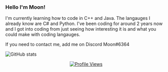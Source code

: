 ### Hello I'm Moon!

I'm currently learning how to code in C++ and Java. The langauges I already know are C# and Python. I've been coding for around 2 years now and I got into coding from just seeing how interesting it is and what you could make with coding langauges.

If you need to contact me, add me on Discord Moon#6364

![GitHub stats](https://github-readme-stats.vercel.app/api?username=moonpvp-dev&theme=dark&show_icons=true)

<a href="https://github.com/moonpvp-dev">
  <p align="center">
    <img src="https://komarev.com/ghpvc/?username=moonpvp-dev" alt="Profile Views">
  </p>
</a>
